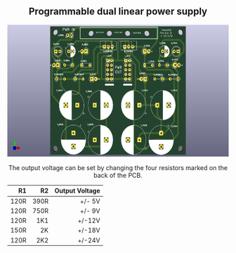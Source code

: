 
<center>

## Programmable dual linear power supply

<img src="AdjustablePSU/doc/AdjustablePSU3D.png" height="300" width="600" >

The output voltage can be set by changing the four resistors marked on the back of the PCB.

R1     | R2     | Output Voltage
-----------:|------------:|---------------:
120R   |390R    | +/- 5V
120R   |750R    | +/- 9V
120R   |1K1     | +/-12V
150R   |2K      | +/-18V
120R   |2K2     | +/-24V


